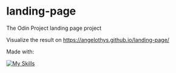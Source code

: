# landing-page
The Odin Project landing page project

Visualize the result on https://angelothys.github.io/landing-page/

Made with:

[![My Skills](https://skillicons.dev/icons?i=html,css)](https://skillicons.dev)
